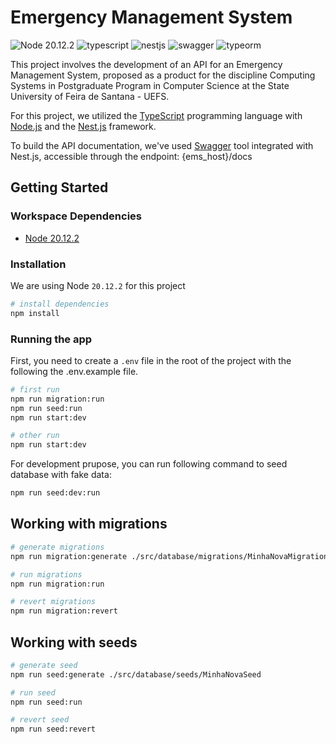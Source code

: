 # Emergency Management System
![Node 20.12.2](https://shields.io/badge/Node-20.12.2-339933?logo=Node.js&logoColor=FFF&style=flat-square)
![typescript](https://shields.io/badge/TypeScript-3178C6?logo=TypeScript&logoColor=FFF&style=flat-square)
![nestjs](https://shields.io/badge/NestJS-E0234E?logo=NestJS&logoColor=FFF&style=flat-square)
![swagger](https://shields.io/badge/Swagger-85EA2D?logo=Swagger&logoColor=FFF&style=flat-square)
![typeorm](https://shields.io/badge/TypeORM-F37626?logo=TypeORM&logoColor=FFF&style=flat-square)

This project involves the development of an API for an Emergency Management System, proposed as a product for the discipline Computing Systems in Postgraduate Program in Computer Science at the State University of Feira de Santana - UEFS.

For this project, we utilized the [TypeScript](https://www.typescriptlang.org/) programming language with [Node.js](https://nodejs.org/) and the [Nest.js](https://nestjs.com/) framework.

To build the API documentation, we've used [Swagger](https://swagger.io/) tool integrated with Nest.js, accessible through the endpoint: {ems_host}/docs

## Getting Started
### Workspace Dependencies
- [Node 20.12.2](https://nodejs.org/)

### Installation
We are using Node `20.12.2` for this project

```bash
# install dependencies
npm install
```

### Running the app
First, you need to create a `.env` file in the root of the project with the following the .env.example file.

```bash
# first run
npm run migration:run
npm run seed:run
npm run start:dev

# other run
npm run start:dev
```

For development prupose, you can run following command to seed database with fake data:

```bash
npm run seed:dev:run
```

## Working with migrations

```bash
# generate migrations
npm run migration:generate ./src/database/migrations/MinhaNovaMigration

# run migrations
npm run migration:run

# revert migrations
npm run migration:revert
```

## Working with seeds

```bash
# generate seed
npm run seed:generate ./src/database/seeds/MinhaNovaSeed

# run seed
npm run seed:run

# revert seed
npm run seed:revert
```
